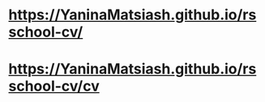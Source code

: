 # https://YaninaMatsiash.github.io/rsschool-cv/
# https://YaninaMatsiash.github.io/rsschool-cv/cv


